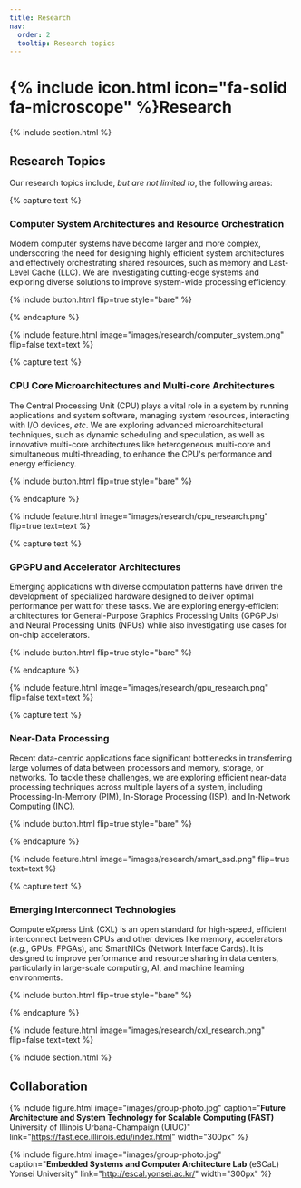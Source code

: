 ```yaml
---
title: Research
nav:
  order: 2
  tooltip: Research topics
---
```


# {% include icon.html icon="fa-solid fa-microscope" %}Research

{% include section.html %}

## Research Topics

Our research topics include, _but are not limited to_, the following areas:

{% capture text %}

### **Computer System Architectures and Resource Orchestration**

Modern computer systems have become larger and more complex, underscoring the need for designing highly efficient system architectures and effectively orchestrating shared resources, such as memory and Last-Level Cache (LLC). We are investigating cutting-edge systems and exploring diverse solutions to improve system-wide processing efficiency.

{% include button.html flip=true style="bare" %}

{% endcapture %}

{% include feature.html image="images/research/computer_system.png" flip=false text=text %}


{% capture text %}

### **CPU Core Microarchitectures and Multi-core Architectures**

The Central Processing Unit (CPU) plays a vital role in a system by running applications and system software, managing system resources, interacting with I/O devices, _etc_. We are exploring advanced microarchitectural techniques, such as dynamic scheduling and speculation, as well as innovative multi-core architectures like heterogeneous multi-core and simultaneous multi-threading, to enhance the CPU's performance and energy efficiency.

{% include button.html flip=true style="bare" %}

{% endcapture %}

{% include feature.html image="images/research/cpu_research.png" flip=true text=text %}


{% capture text %}

### **GPGPU and Accelerator Architectures**

Emerging applications with diverse computation patterns have driven the development of specialized hardware designed to deliver optimal performance per watt for these tasks. We are exploring energy-efficient architectures for General-Purpose Graphics Processing Units (GPGPUs) and Neural Processing Units (NPUs) while also investigating use cases for on-chip accelerators.

{% include button.html flip=true style="bare" %}

{% endcapture %}

{% include feature.html image="images/research/gpu_research.png" flip=false text=text %}


{% capture text %}

### **Near-Data Processing**

Recent data-centric applications face significant bottlenecks in transferring large volumes of data between processors and memory, storage, or networks. To tackle these challenges, we are exploring efficient near-data processing techniques across multiple layers of a system, including Processing-In-Memory (PIM), In-Storage Processing (ISP), and In-Network Computing (INC).

{% include button.html flip=true style="bare" %}

{% endcapture %}

{% include feature.html image="images/research/smart_ssd.png" flip=true text=text %}


{% capture text %}

### **Emerging Interconnect Technologies**

Compute eXpress Link (CXL) is an open standard for high-speed, efficient interconnect between CPUs and other devices like memory, accelerators (_e.g._, GPUs, FPGAs), and SmartNICs (Network Interface Cards). It is designed to improve performance and resource sharing in data centers, particularly in large-scale computing, AI, and machine learning environments. 

{% include button.html flip=true style="bare" %}

{% endcapture %}

{% include feature.html image="images/research/cxl_research.png" flip=false text=text %}


{% include section.html %}


## Collaboration

{%
  include figure.html
  image="images/group-photo.jpg"
  caption="**Future Architecture and System Technology for Scalable Computing (FAST)** <br> University of Illinois Urbana-Champaign (UIUC)"
  link="https://fast.ece.illinois.edu/index.html"
  width="300px"
%}

{%
  include figure.html
  image="images/group-photo.jpg"
  caption="**Embedded Systems and Computer Architecture Lab** (eSCaL) <br> Yonsei University"
  link="http://escal.yonsei.ac.kr/"
  width="300px"
%}
